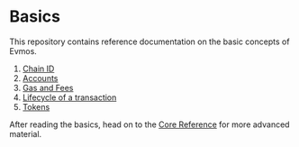 <!--
order: false
parent:
  order: 3
-->

# Basics

This repository contains reference documentation on the basic concepts of Evmos.

1. [Chain ID](./chain_id.md)
1. [Accounts](./accounts.md)
1. [Gas and Fees](./gas.md)
1. [Lifecycle of a transaction](./transactions.md)
1. [Tokens](./tokens.md)

After reading the basics, head on to the [Core Reference](../core/README.md) for more advanced material.
